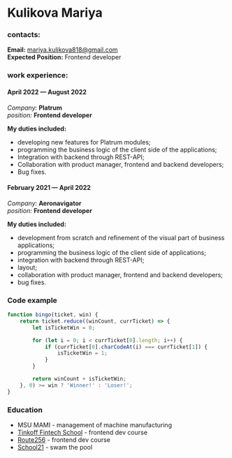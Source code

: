 # Kulikova Mariya

### contacts:
**Email:** mariya.kulikova818@gmail.com \
**Expected Position:** Frontend developer 

### work experience:
#### April 2022 — August 2022
_Company:_ **Platrum** \
_position:_ **Frontend developer** 

**My duties included:**
- developing new features for Platrum modules;
- programming the business logic of the client side of the applications;
- Integration with backend through REST-API;
- Collaboration with product manager, frontend and backend developers;
- Bug fixes. 

#### February 2021 — April 2022
_Company:_ **Aeronavigator** \
_position:_ **Frontend developer** 

**My duties included:**
- development from scratch and refinement of the visual part of business applications;
- programming the business logic of the client side of applications;
- integration with backend through REST-API;
- layout;
- collaboration with product manager, frontend and backend developers;
- bug fixes.

### Code example
```javascript
function bingo(ticket, win) {
    return ticket.reduce((winCount, currTicket) => {
        let isTicketWin = 0;

        for (let i = 0; i < currTicket[0].length; i++) {
            if (currTicket[0].charCodeAt(i) === currTicket[1]) {
                isTicketWin = 1;
            }
        }

        return winCount + isTicketWin;
    }, 0) >= win ? 'Winner!' : 'Loser!';
}
```
### Education
* MSU MAMI - management of machine manufacturing
* [Tinkoff Fintech School](https://fintech.tinkoff.ru/) - frontend dev course
* [Route256](https://route256.ozon.ru/frontend) - frontend dev course
* [School21](https://21-school.ru/) - swam the pool
